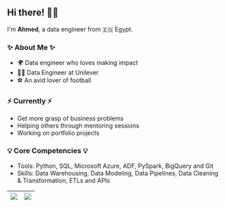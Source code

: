 ## Hi there! 🙋‍♂️

I'm __Ahmed__, a data engineer from 🇪🇬 Egypt.

### ✨ About Me ✨
- 🌍 Data engineer who loves making impact
- 👨‍💻 Data Engineer at Unilever
- :soccer: An avid lover of football

### ⚡️ Currently ⚡️
- Get more grasp of business problems
- Helping others through mentoring sessions
- Working on portfolio projects 

### 💡 Core Competencies 💡
- Tools: Python, SQL, Microsoft Azure, ADF, PySpark, BigQuery and Git
- Skills:  Data Warehousing, Data Modeling, Data Pipelines, Data Cleaning & Transformation, ETLs and APIs 

| <img align="center" src="https://github-readme-stats.vercel.app/api?username=sharkawy98&show_icons=true&include_all_commits=true&theme=buefy&hide_border=true"/> |<img align="center" src="https://github-readme-stats.vercel.app/api/top-langs/?username=sharkawy98&layout=compact&theme=buefy&hide_border=true"/> |
| ------------- | ------------- |

